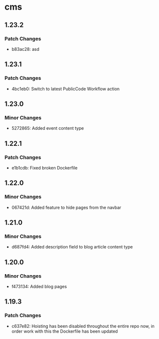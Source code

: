 # cms

## 1.23.2

### Patch Changes

- b83ac28: asd

## 1.23.1

### Patch Changes

- 4bc1eb0: Switch to latest PublicCode Workflow action

## 1.23.0

### Minor Changes

- 5272865: Added event content type

## 1.22.1

### Patch Changes

- e1b1cdb: Fixed broken Dockerfile

## 1.22.0

### Minor Changes

- 067421d: Added feature to hide pages from the navbar

## 1.21.0

### Minor Changes

- d687fd4: Added description field to blog article content type

## 1.20.0

### Minor Changes

- f473134: Added blog pages

## 1.19.3

### Patch Changes

- c637e82: Hoisting has been disabled throughout the entire repo now, in order work with this the Dockerfile has been updated
